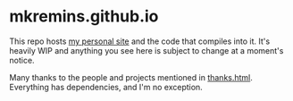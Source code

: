 mkremins.github.io
==================
This repo hosts [my personal site](http://mkremins.github.io) and the code that compiles into it. It's heavily WIP and anything you see here is subject to change at a moment's notice.

Many thanks to the people and projects mentioned in [thanks.html](http://mkremins.github.io/thanks.html). Everything has dependencies, and I'm no exception.
